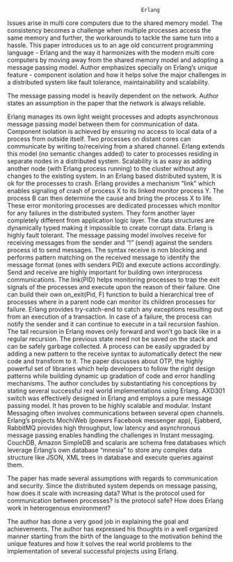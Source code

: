                                                Erlang
                                               
Issues arise in multi core computers due to the shared memory model. The consistency becomes a challenge when multiple processes access the same memory and further, the workarounds to tackle the same turn into a hassle. This paper introduces us to an age old concurrent programming language - Erlang and the way it harmonizes with the modern multi core computers by moving away from the shared memory model and adopting a message passing model. Author emphasizes specially on Erlang’s unique feature - component isolation and how it helps solve the major challenges in a distributed system like fault tolerance, maintainability and scalability.

The message passing model is heavily dependent on the network. Author states an assumption in the paper that the network is always reliable. 

Erlang manages its own light weight processes and adopts asynchronous message passing model between them for communication of data. Component isolation is achieved by ensuring no access to local data of a process from outside itself. Two processes on distant cores can communicate by writing to/receiving from a shared channel.  Erlang extends this model (no semantic changes added) to cater to processes residing in separate nodes in a distributed system. Scalability is as easy as adding another node (with Erlang process running) to the cluster without any changes to the existing system.
In an Erlang based distributed system, It is ok for the processes to crash. Erlang provides a mechanism “link” which enables signaling of crash of process X to its linked monitor process Y. The process B can then determine the cause and bring the process X to life. These error monitoring processes are dedicated processes which monitor for any failures in the distributed system. They form another layer completely different from application logic layer. The data structures are dynamically typed making it impossible to create corrupt data. Erlang is highly fault tolerant. 
The message passing model involves receive for receiving messages from the sender and “!”  (send) against the senders process id to send messages. The syntax receive is non blocking and performs pattern matching on the received message to identify the message format (ones with senders PID) and execute actions accordingly. Send and receive are highly important for building own interprocess communications.
The link(PID) helps monitoring processes to trap the exit signals of the processes and execute upon the reason of their failure. One can build their own on_exit(Pid, F) function to build a hierarchical tree of processes where in a parent node can monitor its children processes for failure.
Erlang provides try-catch-end to catch any exceptions resulting out from an execution of a transaction. In case of a failure, the process can notify the sender and it can continue to execute in a tail recursion fashion. The tail recursion in Erlang moves only forward and won’t go back like in a regular recursion. The previous state need not be saved on the stack and can be safely garbage collected.
A process can be easily upgraded by adding a new pattern to the receive syntax to automatically detect the new code and transform to it.
The paper discusses about OTP, the highly powerful set of libraries which help developers to follow the right design patterns while building dynamic up gradation of code and error handling mechanisms. 
The author concludes by substantiating his conceptions by stating several successful real world implementations using Erlang. AXD301 switch was effectively designed in Erlang and employs a pure message passing model. It has proven to be highly scalable and modular.
Instant Messaging often involves communications between several open channels. Erlang’s projects MochiWeb (powers Facebook messenger app), Ejabberd, RabbitMQ provides high throughput, low latency and asynchronous message passing enables handling the challenges in Instant messaging. CouchDB, Amazon SimpleDB and scalaris are schema free databases which leverage Erlang’s own database “mnesia” to store any complex data structure like JSON, XML trees in database and execute queries against them. 

The paper has made several assumptions with regards to communication and security. Since the distributed system depends on message passing, how does it scale with increasing data? What is the protocol used for communication between processes? Is the protocol safe? How does Erlang work in heterogenous environment?

The author has done a very good job in explaining the goal and achievements. The author has expressed his thoughts in a well organized manner starting from the birth of the language to the motivation behind the unique features and how it solves the real world problems to the implementation of several successful projects using Erlang.
